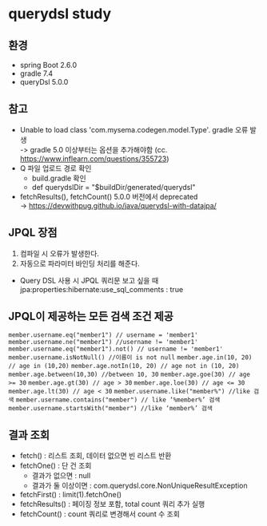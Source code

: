 # querydsl study

## 환경
- spring Boot 2.6.0
- gradle 7.4
- queryDsl 5.0.0

## 참고
- Unable to load class 'com.mysema.codegen.model.Type'. gradle 오류 발생   
 -> gradle 5.0 이상부터는 옵션을 추가해야함 (cc. https://www.inflearn.com/questions/355723)
- Q 파일 업로드 경로 확인
  - build.gradle 확인
  - def querydslDir = "$buildDir/generated/querydsl"
- fetchResults(), fetchCount() 5.0.0 버전에서 deprecated  
-> https://devwithpug.github.io/java/querydsl-with-datajpa/

## JPQL 장점
1. 컴파일 시 오류가 발생한다.
2. 자동으로 파라미터 바인딩 처리를 해준다.

- Query DSL 사용 시 JPQL 쿼리문 보고 싶을 때
  jpa:properties:hibernate:use_sql_comments : true 

## JPQL이 제공하는 모든 검색 조건 제공
`member.username.eq("member1") // username = 'member1'`
`member.username.ne("member1") //username != 'member1'`
`member.username.eq("member1").not() // username != 'member1'`
`member.username.isNotNull() //이름이 is not null`
`member.age.in(10, 20) // age in (10,20)`
`member.age.notIn(10, 20) // age not in (10, 20)`
`member.age.between(10,30) //between 10, 30`
`member.age.goe(30) // age >= 30`
`member.age.gt(30) // age > 30`
`member.age.loe(30) // age <= 30`
`member.age.lt(30) // age < 30`
`member.username.like("member%") //like 검색`
`member.username.contains("member") // like ‘%member%’ 검색`
`member.username.startsWith("member") //like ‘member%’ 검색`

## 결과 조회
- fetch() : 리스트 조회, 데이터 없으면 빈 리스트 반환
- fetchOne() : 단 건 조회
  - 결과가 없으면 : null
  - 결과가 둘 이상이면 : com.querydsl.core.NonUniqueResultException
- fetchFirst() : limit(1).fetchOne()
- fetchResults() : 페이징 정보 포함, total count 쿼리 추가 실행
- fetchCount() : count 쿼리로 변경해서 count 수 조회